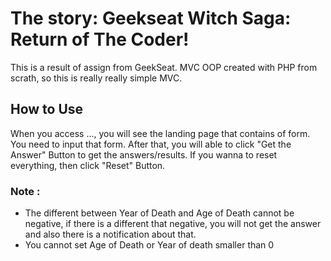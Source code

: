 # The story: Geekseat Witch Saga: Return of The Coder!

This is a result of assign from GeekSeat.
MVC OOP created with PHP from scrath, so this is really really simple MVC.

## How to Use

When you access ..., you will see the landing page that contains of form. You need to input that form. After that, you will able to click "Get the Answer" Button to get the answers/results. If you wanna to reset everything, then click "Reset" Button.


### Note :
* The different between Year of Death and Age of Death cannot be negative, if there is a different that negative, you will not get the answer and also there is a notification about that.
* You cannot set Age of Death or Year of death smaller than 0
